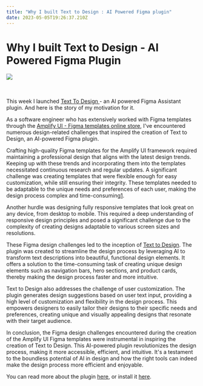 ```yaml
---
title: "Why I built Text to Design : AI Powered Figma plugin"
date: 2023-05-05T19:26:37.210Z
---
```

# Why I built Text to Design - AI Powered Figma Plugin

![](/img/plugin-store-banner.png)

\
\
T﻿his week I launched [Text To Design ](https://www.texttodesign.ai/)- an AI powered Figma Assistant plugin. And here is the story of my motivation for it.

As a software engineer who has extensively worked with Figma templates through the [Amplify UI - Figma templates online store](https://www.amplifyui.com/), I've encountered numerous design-related challenges that inspired the creation of Text to Design, an AI-powered Figma plugin.

Crafting high-quality Figma templates for the Amplify UI framework required maintaining a professional design that aligns with the latest design trends. Keeping up with these trends and incorporating them into the templates necessitated continuous research and regular updates. A significant challenge was creating templates that were flexible enough for easy customization, while still ensuring their integrity. These templates needed to be adaptable to the unique needs and preferences of each user, making the design process complex and time-consuming​[1](<>)​.

Another hurdle was designing fully responsive templates that look great on any device, from desktop to mobile. This required a deep understanding of responsive design principles and posed a significant challenge due to the complexity of creating designs adaptable to various screen sizes and resolutions​[](<>)​.

These Figma design challenges led to the inception of [Text to Design](https://www.texttodesign.ai/). The plugin was created to streamline the design process by leveraging AI to transform text descriptions into beautiful, functional design elements. It offers a solution to the time-consuming task of creating unique design elements such as navigation bars, hero sections, and product cards, thereby making the design process faster and more intuitive​[](https://www.texttodesign.ai/).

Text to Design also addresses the challenge of user customization. The plugin generates design suggestions based on user text input, providing a high level of customization and flexibility in the design process. This empowers designers to easily tailor their designs to their specific needs and preferences, creating unique and visually appealing designs that resonate with their target audience​[](https://www.texttodesign.ai/)​.

In conclusion, the Figma design challenges encountered during the creation of the Amplify UI Figma templates were instrumental in inspiring the creation of Text to Design. This AI-powered plugin revolutionizes the design process, making it more accessible, efficient, and intuitive. It's a testament to the boundless potential of AI in design and how the right tools can indeed make the design process more efficient and enjoyable​[](https://www.texttodesign.ai/).

Y﻿ou can read more about the plugin [here](https://www.texttodesign.ai/), or install it [here](https://www.figma.com/community/plugin/1234140943476658588/Text-to-Design---AI-Assistant).